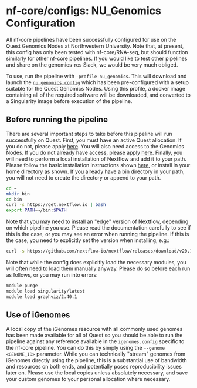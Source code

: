 # nf-core/configs: NU_Genomics Configuration

All nf-core pipelines have been successfully configured for use on the Quest Genomics Nodes at Northwestern University. Note that, at present, this config has only been tested with nf-core/RNA-seq, but should function similarly for other nf-core pipelines. If you would like to test other pipelines and share on the genomics-rcs Slack, we would be very much obliged.

To use, run the pipeline with `-profile nu_genomics`. This will download and launch the [`nu_genomics.config`](../conf/nu_genomics.config) which has been pre-configured with a setup suitable for the Quest Genomics Nodes. Using this profile, a docker image containing all of the required software will be downloaded, and converted to a Singularity image before execution of the pipeline.

## Before running the pipeline

There are several important steps to take before this pipeline will run successfully on Quest. First, you must have an active Quest allocation. If you do not, please apply [here](https://www.it.northwestern.edu/secure/forms/research/allocation-request.html). You will also need access to the Genomics Nodes. If you do not already have access, please apply [here](https://app.smartsheet.com/b/form?EQBCT=9b3647a8cb2145929737ab4a0540cb46). Finally, you will need to perform a local installation of Nextflow and add it to your path. Please follow the basic installation instructions shown [here](https://www.nextflow.io/), or install in your home directory as shown. If you already have a bin directory in your path, you will not need to create the directory or append to your path.

```bash
cd ~
mkdir bin
cd bin
curl -s https://get.nextflow.io | bash
export PATH=~/bin:$PATH
```

Note that you may need to install an "edge" version of Nextflow, depending on which pipeline you use. Please read the documentation carefully to see if this is the case, or you may see an error when running the pipeline. If this is the case, you need to explicitly set the version when installing, e.g.:

```bash
curl -s https://github.com/nextflow-io/nextflow/releases/download/v20.11.0-edge/nextflow-20.11.0-edge-all | bash
```

Note that while the config does explicitly load the necessary modules, you will often need to load them manually anyway. Please do so before each run as follows, or you may run into errors:

```bash
module purge
module load singularity/latest
module load graphviz/2.40.1
```

## Use of iGenomes

A local copy of the iGenomes resource with all commonly used genomes has been made available for all of Quest so you should be able to run the pipeline against any reference available in the `igenomes.config` specific to the nf-core pipeline.
You can do this by simply using the `--genome <GENOME_ID>` parameter. While you can technically "stream" genomes from iGenomes directly using the pipeline, this is a substantial use of bandwidth and resources on both ends, and potentially poses reproducibility issues later on. Please use the local copies unless absolutely necessary, and save your custom genomes to your personal allocation where necessary.
